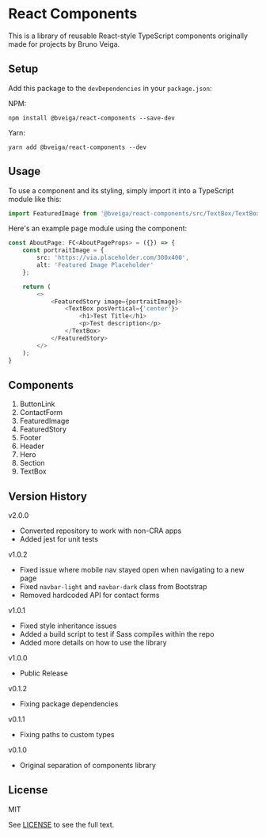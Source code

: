 # React Components
This is a library of reusable React-style TypeScript components originally made for projects by Bruno Veiga.

## Setup
Add this package to the `devDependencies` in your `package.json`:

NPM:
```
npm install @bveiga/react-components --save-dev
```

Yarn:
```
yarn add @bveiga/react-components --dev
```
## Usage
To use a component and its styling, simply import it into a TypeScript module like this:
```ts
import FeaturedImage from '@bveiga/react-components/src/TextBox/TextBox';
```

Here's an example page module using the component:
```ts
const AboutPage: FC<AboutPageProps> = ({}) => {
	const portraitImage = {
		src: 'https://via.placeholder.com/300x400',
		alt: 'Featured Image Placeholder'
	};

	return (
		<>
			<FeaturedStory image={portraitImage}>
				<TextBox posVertical={'center'}>
					<h1>Test Title</h1>
					<p>Test description</p>
				</TextBox>
			</FeaturedStory>
		</>
	);
}
```

## Components
1. ButtonLink
2. ContactForm
3. FeaturedImage
4. FeaturedStory
5. Footer
6. Header
7. Hero
8. Section
9. TextBox

## Version History
v2.0.0
- Converted repository to work with non-CRA apps
- Added jest for unit tests

v1.0.2
- Fixed issue where mobile nav stayed open when navigating to a new page
- Fixed `navbar-light` and `navbar-dark` class from Bootstrap
- Removed hardcoded API for contact forms

v1.0.1
- Fixed style inheritance issues
- Added a build script to test if Sass compiles within the repo
- Added more details on how to use the library

v1.0.0
- Public Release

v0.1.2
- Fixing package dependencies

v0.1.1
- Fixing paths to custom types

v0.1.0
- Original separation of components library

## License
MIT

See [LICENSE](LICENSE.txt) to see the full text.